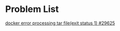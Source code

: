 # Problem List
[docker error processing tar file(exit status 1) \#29625](https://github.com/docker/docker/issues/29625)
